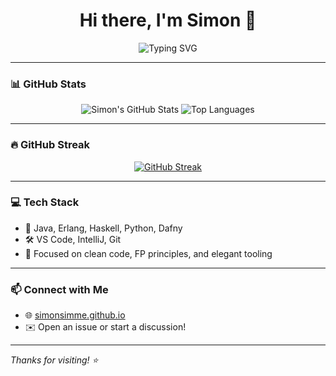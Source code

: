 <h1 align="center">Hi there, I'm Simon 👋</h1>

<p align="center">
  <img src="https://readme-typing-svg.herokuapp.com?font=Fira+Code&size=24&pause=1000&color=F7F7F7&center=true&vCenter=true&width=435&lines=Software+Engineer;Lover+of+Functional+Languages;Java+%7C+Erlang+%7C+Haskell+%7C+Python" alt="Typing SVG" />
</p>

---

### 📊 GitHub Stats

<div align="center">

![Simon's GitHub Stats](https://github-readme-stats.vercel.app/api?username=simonsimme&show_icons=true&theme=tokyonight&hide=stars&count_private=true)
![Top Languages](https://github-readme-stats.vercel.app/api/top-langs/?username=simonsimme&layout=compact&theme=tokyonight)

</div>

---

### 🔥 GitHub Streak

<div align="center">

[![GitHub Streak](https://streak-stats.demolab.com?user=simonsimme&theme=tokyonight&date_format=M%20j%5B%2C%20Y%5D)](https://git.io/streak-stats)

</div>

---

### 💻 Tech Stack

- 💛 Java, Erlang, Haskell, Python, Dafny
- 🛠️ VS Code, IntelliJ, Git
- 🎯 Focused on clean code, FP principles, and elegant tooling

---

### 📫 Connect with Me

- 🌐 [simonsimme.github.io](https://github.com/simonsimme)
- ✉️ Open an issue or start a discussion!

---

_Thanks for visiting! ⭐️_
